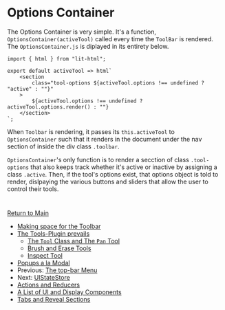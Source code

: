 # Options Container

The Options Container is very simple. It's a function, `OptionsContainer(activeTool)`
called every time the `ToolBar` is rendered. The `OptionsContainer.js` is diplayed in
its entirety below.
```
import { html } from "lit-html";

export default activeTool => html`
    <section
        class="tool-options ${activeTool.options !== undefined ? "active" : ""}"
    >
        ${activeTool.options !== undefined ? activeTool.options.render() : ""}
    </section>
`;
```

When `Toolbar` is rendering, it passes its `this.activeTool` to `OptionsContainer` such
that it renders in the document under the nav section of inside the div class `.toolbar`. 

`OptionsContainer`'s only function is to render a secction of class `.tool-options` that
also keeps track whether it's active or inactive by assigning a class `.active`. Then,
if the tool's options exist, that options object is told to render, dislpaying the various
buttons and sliders that allow the user to control their tools. 

# #

[Return to Main](../README.md)
- [Making space for the Toolbar](./toolbar.md)
- [The Tools-Plugin prevails](./toolsplugin.md)
  - [The `Tool` Class and The `Pan` Tool](./tool.md)
  - [Brush and Erase Tools](./BrushEraseTools.md)
  - [Inspect Tool](./inspecttool.md)
- [Popups a la Modal](./modal.md)
- Previous: [The top-bar Menu](./topmenu.md)
- Next: [UIStateStore](./uistatestore.md)
- [Actions and Reducers](./actionsreducers.md)
- [A List of UI and Display Components](./uicomponents.md)
- [Tabs and Reveal Sections](./sections.md)
